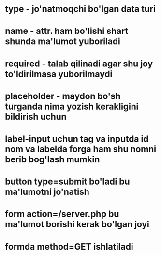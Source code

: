 # type - jo'natmoqchi bo'lgan data turi
# name - attr. ham bo'lishi shart shunda ma'lumot yuboriladi
# required - talab qilinadi agar shu joy to'ldirilmasa yuborilmaydi
# placeholder - maydon bo'sh turganda nima yozish kerakligini bildirish uchun
# label-input uchun tag va inputda id nom va labelda forga ham shu nomni berib bog'lash mumkin
# button type=submit bo'ladi bu ma'lumotni jo'natish
# form action=/server.php bu ma'lumot borishi kerak bo'lgan joyi
# formda method=GET ishlatiladi
#
#
#
#
#
#
#
#
#